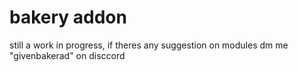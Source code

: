 # bakery addon

still a work in progress, if theres any suggestion on modules 
dm me "givenbakerad" on disccord
